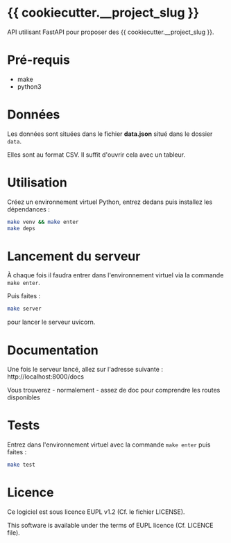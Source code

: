 # {{ cookiecutter.__project_slug }}

API utilisant FastAPI pour proposer des {{ cookiecutter.__project_slug }}.

# Pré-requis

* make
* python3

# Données

Les données sont situées dans le fichier **data.json** situé dans le dossier `data`.

Elles sont au format CSV. Il suffit d'ouvrir cela avec un tableur.

# Utilisation

Créez un environnement virtuel Python, entrez dedans puis installez les dépendances&nbsp;: 

```bash
make venv && make enter
make deps
```

# Lancement du serveur

À chaque fois il faudra entrer dans l'environnement virtuel via la commande `make enter`.

Puis faites&nbsp;: 

```bash
make server
```

pour lancer le serveur uvicorn.

# Documentation

Une fois le serveur lancé, allez sur l'adresse suivante&nbsp;: http://localhost:8000/docs

Vous trouverez - normalement - assez de doc pour comprendre les routes disponibles

# Tests

Entrez dans l'environnement virtuel avec la commande `make enter` puis faites&nbsp;:

```bash
make test
```

# Licence

Ce logiciel est sous licence EUPL v1.2 (Cf. le fichier LICENSE).

This software is available under the terms of EUPL licence (Cf. LICENCE file).
